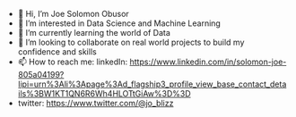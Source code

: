 - 👋 Hi, I’m Joe Solomon Obusor
- 👀 I’m interested in Data Science and Machine Learning
- 🌱 I’m currently learning the world of Data 
- 💞️ I’m looking to collaborate on real world projects to build my confidence and skills
- 📫 How to reach me: linkedIn: https://www.linkedin.com/in/solomon-joe-805a04199?lipi=urn%3Ali%3Apage%3Ad_flagship3_profile_view_base_contact_details%3BW1KT1QN6R6Wh4HLOTtGiAw%3D%3D
- twitter: https://www.twitter.com/@jo_blizz

<!---
Joblizz123/Joblizz123 is a ✨ special ✨ repository because its `README.md` (this file) appears on your GitHub profile.
You can click the Preview link to take a look at your changes.
--->
